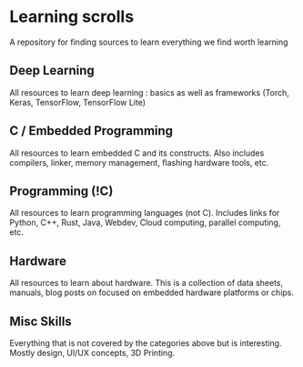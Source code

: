 # Learning scrolls
A repository for finding sources to learn everything we find worth learning
## Deep Learning
All resources to learn deep learning : basics as well as frameworks (Torch, Keras, TensorFlow, TensorFlow Lite)
## C / Embedded Programming
All resources to learn embedded C and its constructs. 
Also includes compilers, linker, memory management, flashing hardware tools, etc.

## Programming (!C)
All resources to learn programming languages (not C). 
Includes links for Python, C++, Rust, Java, Webdev, Cloud computing, parallel computing, etc.

## Hardware
All resources to learn about hardware. 
This is a collection of data sheets, manuals, blog posts on focused on embedded hardware platforms or chips.

## Misc Skills
Everything that is not covered by the categories above but is interesting. 
Mostly design, UI/UX concepts, 3D Printing.